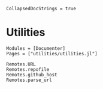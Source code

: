 ```@meta
CollapsedDocStrings = true
```

# Utilities

```@autodocs
Modules = [Documenter]
Pages = ["utilities/utilities.jl"]
```

```@docs
Remotes.URL
Remotes.repofile
Remotes.github_host
Remotes.parse_url
```
